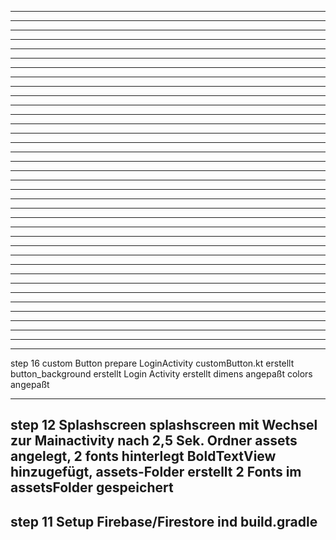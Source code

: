 ------------------------------------------------------------
------------------------------------------------------------
------------------------------------------------------------
------------------------------------------------------------
------------------------------------------------------------
------------------------------------------------------------
------------------------------------------------------------
------------------------------------------------------------
------------------------------------------------------------
------------------------------------------------------------
------------------------------------------------------------
------------------------------------------------------------
------------------------------------------------------------
------------------------------------------------------------
------------------------------------------------------------
------------------------------------------------------------
------------------------------------------------------------
------------------------------------------------------------
------------------------------------------------------------
------------------------------------------------------------
------------------------------------------------------------
------------------------------------------------------------
------------------------------------------------------------
------------------------------------------------------------
------------------------------------------------------------
------------------------------------------------------------
------------------------------------------------------------
------------------------------------------------------------
------------------------------------------------------------
------------------------------------------------------------
------------------------------------------------------------
------------------------------------------------------------
------------------------------------------------------------
------------------------------------------------------------
------------------------------------------------------------
------------------------------------------------------------
------------------------------------------------------------
step 16 custom Button prepare LoginActivity
        customButton.kt erstellt
        button_background erstellt
        Login Activity erstellt
        dimens angepaßt
        colors angepaßt
        
------------------------------------------------------------
step 12 Splashscreen
        splashscreen mit Wechsel zur Mainactivity nach 2,5 Sek.
        Ordner assets angelegt, 2 fonts hinterlegt
        BoldTextView hinzugefügt,
        assets-Folder erstellt
        2 Fonts im assetsFolder gespeichert
------------------------------------------------------------
step 11 Setup Firebase/Firestore ind build.gradle
------------------------------------------------------------
